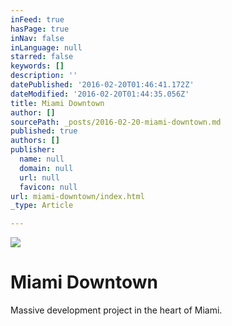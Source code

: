 ```yaml
---
inFeed: true
hasPage: true
inNav: false
inLanguage: null
starred: false
keywords: []
description: ''
datePublished: '2016-02-20T01:46:41.172Z'
dateModified: '2016-02-20T01:44:35.056Z'
title: Miami Downtown
author: []
sourcePath: _posts/2016-02-20-miami-downtown.md
published: true
authors: []
publisher:
  name: null
  domain: null
  url: null
  favicon: null
url: miami-downtown/index.html
_type: Article

---
```

![](https://s3-us-west-2.amazonaws.com/the-grid-img/p/6577764af3d5a20adb9038f61751a0402a5d4a79.jpg)

# Miami Downtown

Massive development project in the heart of Miami.